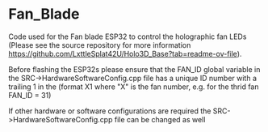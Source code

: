 # Fan_Blade

Code used for the Fan blade ESP32 to control the holographic fan LEDs (Please see the source repository for more information https://github.com/LxttleSplat42U/Holo3D_Base?tab=readme-ov-file).

Before flashing the ESP32s please ensure that the FAN_ID global variable in the SRC->HardwareSoftwareConfig.cpp file has a unique ID number with a trailing 1 in the (format X1 where "X" is the fan number, e.g. for the thrid fan FAN_ID = 31)

If other hardware or software configurations are required the SRC->HardwareSoftwareConfig.cpp file can be changed as well

